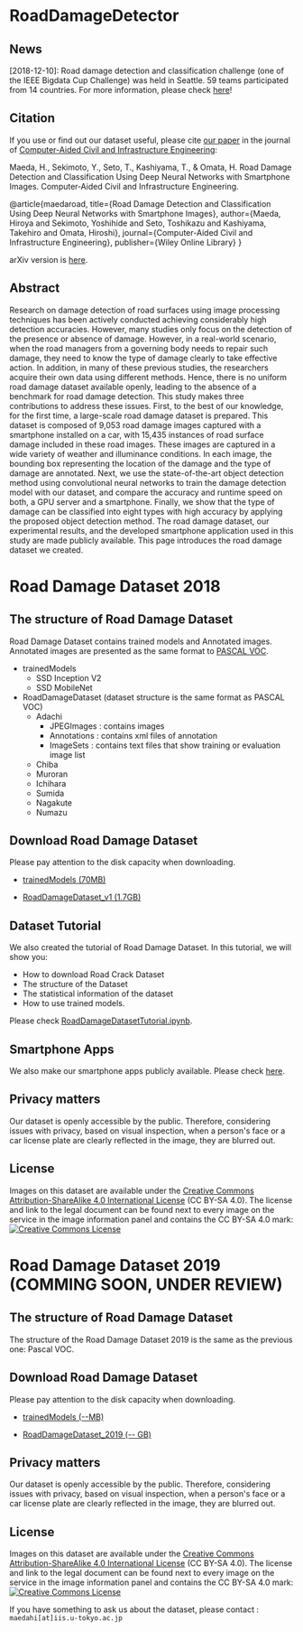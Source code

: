 # RoadDamageDetector

## News
[2018-12-10]: Road damage detection and classification challenge (one of the IEEE Bigdata Cup Challenge) was held in Seattle. 59 teams participated from 14 countries. For more information, please check [here](https://bdc2018.mycityreport.net/)!

## Citation

If you use or find out our dataset useful, please cite [our paper](https://doi.org/10.1111/mice.12387) in the journal of [Computer-Aided Civil and Infrastructure Engineering](https://onlinelibrary.wiley.com/journal/14678667):

Maeda, H., Sekimoto, Y., Seto, T., Kashiyama, T., & Omata, H. 
Road Damage Detection and Classification Using Deep Neural Networks with Smartphone Images. 
Computer‐Aided Civil and Infrastructure Engineering.

@article{maedaroad, title={Road Damage Detection and Classification Using Deep Neural Networks with Smartphone Images}, 
author={Maeda, Hiroya and Sekimoto, Yoshihide and Seto, Toshikazu and Kashiyama, Takehiro and Omata, Hiroshi}, 
journal={Computer-Aided Civil and Infrastructure Engineering}, publisher={Wiley Online Library} }


arXiv version is [here](https://arxiv.org/abs/1801.09454).


## Abstract

Research on damage detection of road surfaces using image processing techniques has been actively conducted achieving considerably high detection accuracies.
However, many studies only focus on the detection of the presence or absence of damage. However, in a real-world scenario, when the road managers from a governing body needs to repair such damage, they need to know the type of damage clearly to take effective action. In addition, in many of these previous studies, the researchers acquire their own data using different methods. Hence, there is no uniform road damage dataset available openly, leading to the absence of a benchmark for road damage detection.
This study makes three contributions to address these issues.
First, to the best of our knowledge, for the first time, a large-scale road damage dataset is prepared. This dataset is composed of 9,053 road damage images captured with a smartphone installed on a car, with 15,435 instances of road surface damage included in these road images. These images are captured in a wide variety of weather and illuminance conditions. In each image, the bounding box representing the location of the damage and the type of damage are annotated.
Next, we use the state-of-the-art object detection method using convolutional neural networks to train the damage detection model with our dataset, and compare the accuracy and runtime speed on both, a GPU server and a smartphone. Finally, we show that the type of damage can be classified into eight types with high accuracy by applying the proposed object detection method.
The road damage dataset, our experimental results, and the developed smartphone application used in this study are made publicly available.
This page introduces the road damage dataset we created.


# Road Damage Dataset 2018
## The structure of Road Damage Dataset 
Road Damage Dataset contains trained models and Annotated images.
Annotated images are presented as the same format to [PASCAL VOC](http://host.robots.ox.ac.uk/pascal/VOC/).
- trainedModels
    - SSD Inception V2
    - SSD MobileNet
- RoadDamageDataset (dataset structure is the same format as PASCAL VOC)
    - Adachi
        - JPEGImages : contains images
        - Annotations : contains xml files of annotation
        - ImageSets : contains text files that show training or evaluation image list
    - Chiba
    - Muroran
    - Ichihara
    - Sumida
    - Nagakute
    - Numazu

## Download Road Damage Dataset
Please pay attention to the disk capacity when downloading.
- [trainedModels (70MB)](link)

- [RoadDamageDataset_v1 (1.7GB)](link)

## Dataset Tutorial
We also created the tutorial of Road Damage Dataset.
In this tutorial, we will show you:
- How to download Road Crack Dataset
- The structure of the Dataset
- The statistical information of the dataset
- How to use trained models.

Please check [RoadDamageDatasetTutorial.ipynb](https://github.com/sekilab/RoadDamageDetector/blob/master/RoadDamageDatasetTutorial.ipynb).

## Smartphone Apps
We also make our smartphone apps publicly available.
Please check [here](https://github.com/sekilab/RoadDamageDetector/blob/master/smartphoneAPPS.md).

## Privacy matters
Our dataset is openly accessible by the public. Therefore, considering issues with privacy, based on visual inspection, when a person's face or a car license plate are clearly reflected in the image, they are blurred out.

## License
Images on this dataset are available under the [Creative Commons Attribution-ShareAlike 4.0 International License](http://creativecommons.org/licenses/by-sa/4.0/) (CC BY-SA 4.0). The license and link to the legal document can be found next to every image on the service in the image information panel and contains the CC BY-SA 4.0 mark:
<br><a rel="license" href="http://creativecommons.org/licenses/by-sa/4.0/deed.en"><img alt="Creative Commons License" style="border-width:0" src="https://licensebuttons.net/l/by-sa/4.0/88x31.png" /></a><br />


# Road Damage Dataset 2019 (COMMING SOON, UNDER REVIEW)
## The structure of Road Damage Dataset 
The structure of the Road Damage Dataset 2019 is the same as the previous one: Pascal VOC.
 
## Download Road Damage Dataset
Please pay attention to the disk capacity when downloading.
- [trainedModels (--MB)](link)

- [RoadDamageDataset_2019 (-- GB)](link)

## Privacy matters
Our dataset is openly accessible by the public. Therefore, considering issues with privacy, based on visual inspection, when a person's face or a car license plate are clearly reflected in the image, they are blurred out.

## License
Images on this dataset are available under the [Creative Commons Attribution-ShareAlike 4.0 International License](http://creativecommons.org/licenses/by-sa/4.0/) (CC BY-SA 4.0). The license and link to the legal document can be found next to every image on the service in the image information panel and contains the CC BY-SA 4.0 mark:
<br><a rel="license" href="http://creativecommons.org/licenses/by-sa/4.0/deed.en"><img alt="Creative Commons License" style="border-width:0" src="https://licensebuttons.net/l/by-sa/4.0/88x31.png" /></a><br />


If you have something to ask us about the dataset, please contact :
`maedahi[at]iis.u-tokyo.ac.jp`
